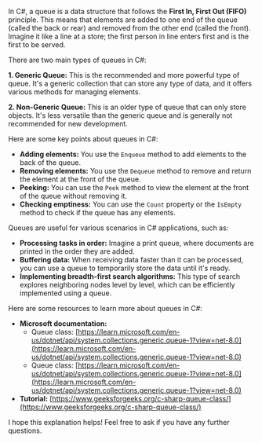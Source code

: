 ﻿In C#, a queue is a data structure that follows the **First In, First Out (FIFO)** principle. This means that elements are added to one end of the queue (called the back or rear) and removed from the other end (called the front). Imagine it like a line at a store; the first person in line enters first and is the first to be served.

There are two main types of queues in C#:

**1. Generic Queue<T>:** This is the recommended and more powerful type of queue. It's a generic collection that can store any type of data, and it offers various methods for managing elements.

**2. Non-Generic Queue:** This is an older type of queue that can only store objects. It's less versatile than the generic queue and is generally not recommended for new development.

Here are some key points about queues in C#:

* **Adding elements:** You use the `Enqueue` method to add elements to the back of the queue.
* **Removing elements:** You use the `Dequeue` method to remove and return the element at the front of the queue.
* **Peeking:** You can use the `Peek` method to view the element at the front of the queue without removing it.
* **Checking emptiness:** You can use the `Count` property or the `IsEmpty` method to check if the queue has any elements.

Queues are useful for various scenarios in C# applications, such as:

* **Processing tasks in order:** Imagine a print queue, where documents are printed in the order they are added.
* **Buffering data:** When receiving data faster than it can be processed, you can use a queue to temporarily store the data until it's ready.
* **Implementing breadth-first search algorithms:** This type of search explores neighboring nodes level by level, which can be efficiently implemented using a queue.

Here are some resources to learn more about queues in C#:

* **Microsoft documentation:**
    * Queue<T> class: [https://learn.microsoft.com/en-us/dotnet/api/system.collections.generic.queue-1?view=net-8.0](https://learn.microsoft.com/en-us/dotnet/api/system.collections.generic.queue-1?view=net-8.0)
    * Queue class: [https://learn.microsoft.com/en-us/dotnet/api/system.collections.generic.queue-1?view=net-8.0](https://learn.microsoft.com/en-us/dotnet/api/system.collections.generic.queue-1?view=net-8.0)
* **Tutorial:** [https://www.geeksforgeeks.org/c-sharp-queue-class/](https://www.geeksforgeeks.org/c-sharp-queue-class/)

I hope this explanation helps! Feel free to ask if you have any further questions.